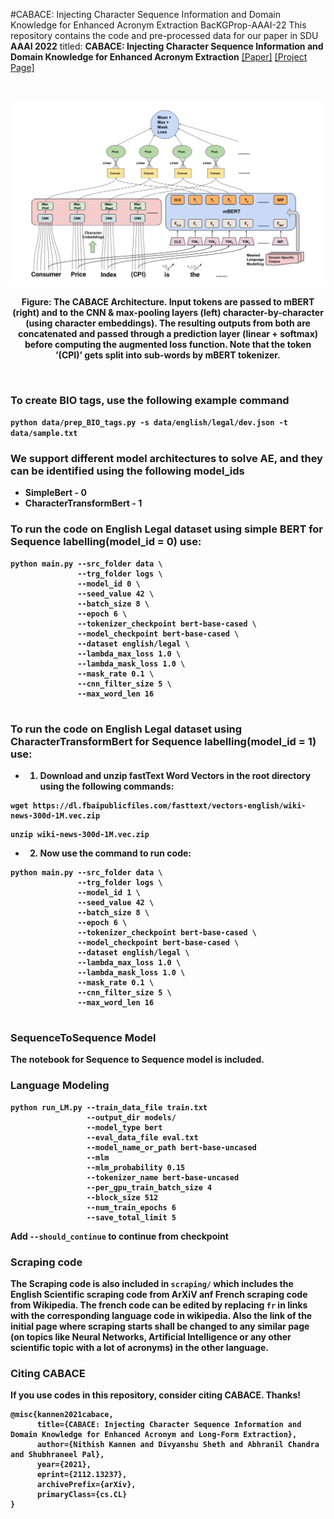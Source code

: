 #CABACE: Injecting Character Sequence Information and Domain Knowledge for Enhanced Acronym Extraction
BacKGProp-AAAI-22
This repository contains the code and pre-processed data for our paper in SDU **AAAI 2022** titled: **CABACE: Injecting Character Sequence Information and Domain Knowledge for Enhanced Acronym Extraction**
[[Paper]](https://arxiv.org/abs/2112.13237) [[Project Page]](https://abhra-niliitkgp.github.io/CABACE/)

&nbsp;
<p align="center">
<img src='./Images/CABACE1.png' width=800>
</p>
<p align="center">
<b>Figure: The CABACE Architecture. Input tokens are passed to mBERT (right) and to the CNN & max-pooling layers (left)
character-by-character (using character embeddings). The resulting outputs from both are concatenated and passed through a
prediction layer (linear + softmax) before computing the augmented loss function. Note that the token ’(CPI)’ gets split into
sub-words by mBERT tokenizer. </p>
&nbsp;

### To create BIO tags, use the following  example command

```python data/prep_BIO_tags.py -s data/english/legal/dev.json -t   data/sample.txt```

### We support different model architectures to solve AE, and they can be identified using the following **model_ids**

* SimpleBert - 0
* CharacterTransformBert - 1

### To run the code on English Legal dataset using simple BERT for Sequence labelling(model_id = 0) use:

```
python main.py --src_folder data \
               --trg_folder logs \
               --model_id 0 \
               --seed_value 42 \
               --batch_size 8 \
               --epoch 6 \
               --tokenizer_checkpoint bert-base-cased \
               --model_checkpoint bert-base-cased \
               --dataset english/legal \
               --lambda_max_loss 1.0 \
               --lambda_mask_loss 1.0 \
               --mask_rate 0.1 \
               --cnn_filter_size 5 \
               --max_word_len 16
     
 ```
 
 ### To run the code on English Legal dataset using CharacterTransformBert for Sequence labelling(model_id = 1) use:
 
 * 1) Download and unzip fastText Word Vectors in the root directory using the following commands:
  ``` 
  wget https://dl.fbaipublicfiles.com/fasttext/vectors-english/wiki-news-300d-1M.vec.zip  
  ```
  ```
  unzip wiki-news-300d-1M.vec.zip
  ```
 * 2) Now use the command to run code:

```
python main.py --src_folder data \
               --trg_folder logs \
               --model_id 1 \
               --seed_value 42 \
               --batch_size 8 \
               --epoch 6 \
               --tokenizer_checkpoint bert-base-cased \
               --model_checkpoint bert-base-cased \
               --dataset english/legal \
               --lambda_max_loss 1.0 \
               --lambda_mask_loss 1.0 \
               --mask_rate 0.1 \
               --cnn_filter_size 5 \
               --max_word_len 16
     
 ```
 ### SequenceToSequence Model
 
 The notebook for Sequence to Sequence model is included.
 
 ### Language Modeling
 
 ```
 python run_LM.py --train_data_file train.txt
                  --output_dir models/
                  --model_type bert
                  --eval_data_file eval.txt
                  --model_name_or_path bert-base-uncased
                  --mlm
                  --mlm_probability 0.15
                  --tokenizer_name bert-base-uncased
                  --per_gpu_train_batch_size 4
                  --block_size 512
                  --num_train_epochs 6
                  --save_total_limit 5
 ```
 Add `--should_continue` to continue from checkpoint
 
 ### Scraping code
 
 The Scraping code is also included in `scraping/` which includes the English Scientific scraping code from ArXiV anf French scraping code from Wikipedia. The french code can be edited by replacing `fr` in links with the corresponding language code in wikipedia. Also the link of the initial page where scraping starts shall be changed to any similar page (on topics like Neural Networks, Artificial Intelligence or any other scientific topic with a lot of acronyms) in the other language.

### Citing CABACE

If you use codes in this repository, consider citing CABACE. Thanks!

```
@misc{kannen2021cabace,
      title={CABACE: Injecting Character Sequence Information and Domain Knowledge for Enhanced Acronym and Long-Form Extraction}, 
      author={Nithish Kannen and Divyanshu Sheth and Abhranil Chandra and Shubhraneel Pal},
      year={2021},
      eprint={2112.13237},
      archivePrefix={arXiv},
      primaryClass={cs.CL}
}
```
